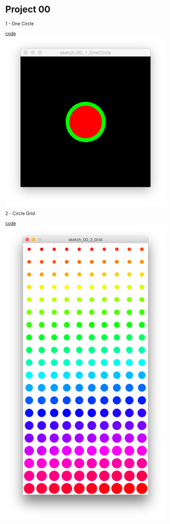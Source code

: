 # Project 00

1 - One Circle

[code](sketch_00_1_OneCircle/sketch_00_1_OneCircle.pde)
![documentation](sketch_00_1_OneCircle/1-OneCircle-Documentation.png)

2 - Circle Grid

[code](sketch_00_2_Grid/sketch_00_2_Grid.pde)
![documentation](sketch_00_2_Grid/2-CircleGrid-Documentation.png)

